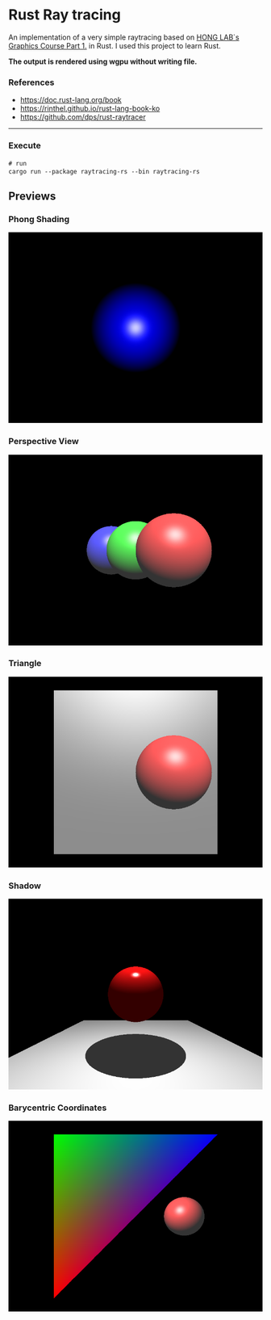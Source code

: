 # Rust Ray tracing

An implementation of a very simple raytracing based on [HONG LAB`s Graphics Course Part 1.](https://honglab.co.kr/courses/graphicspt1) in Rust.
I used this project to learn Rust.

**The output is rendered using wgpu without writing file.**


### References
- https://doc.rust-lang.org/book
- https://rinthel.github.io/rust-lang-book-ko
- https://github.com/dps/rust-raytracer

---

### Execute

```shell
# run
cargo run --package raytracing-rs --bin raytracing-rs
```


## Previews

### Phong Shading
![phong](./output/phong_shading.png)


### Perspective View
![perspective](./output/perspective_view.png)

### Triangle
![triangle](./output/triangle.png)

### Shadow
![shadow](./output/shadow.png)

### Barycentric Coordinates
![barycentric_coordinates](./output/barycentric_coordinates.png)
